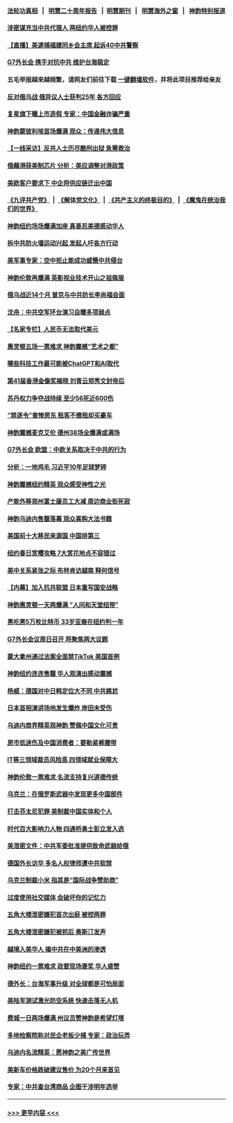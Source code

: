 #### [法轮功真相](https://github.com/gfw-breaker/truth/blob/master/README.md?t=0) &nbsp;&nbsp;|&nbsp;&nbsp; [明慧二十周年报告](https://github.com/gfw-breaker/mh-reports/blob/master/README.md?t=0) &nbsp;&nbsp;|&nbsp;&nbsp;[明慧期刊](https://github.com/gfw-breaker/mh-qikan) &nbsp;&nbsp;|&nbsp;&nbsp; [明慧海外之窗](https://github.com/gfw-breaker/mh-news/blob/master/README.md?t=0) &nbsp;&nbsp;|&nbsp;&nbsp; [神韵特别报道](https://github.com/gfw-breaker/mh-news/blob/master/shenyun.md?t=0)
#### [涉密谋充当中共代理人 两纽约华人被控罪](../pages/nf4514/n13975134.md?t=04180643) 
#### [【直播】美逮捕福建同乡会主席 起诉40中共警察](../pages/nf4514/n13975124.md?t=04180643) 
#### [G7外长会 携手对抗中共 维护台海稳定](../pages/nf4514/n13975046.md?t=04180643) 
#### 五毛举报越来越频繁，请网友们前往下载 [一键翻墙软件](https://github.com/gfw-breaker/ssr-accounts)，并将此项目推荐给亲友
#### [反对俄乌战 俄异议人士获判25年 各方回应](../pages/nf4514/n13974963.md?t=04180643) 
#### [复星旗下曝上市造假 专家：中国金融诈骗严重](../pages/nf4514/n13974819.md?t=04180643) 
#### [神韵蒙彼利埃首场爆满 观众：传递伟大信息](../pages/nf4514/n13974863.md?t=04180643) 
#### [【一线采访】反共人士历尽酷刑出狱 急需救治](../pages/nf4514/n13973313.md?t=04180643) 
#### [俄藉港获美制芯片 分析：美应调整对港政策](../pages/nf4514/n13974702.md?t=04180643) 
#### [美欧客户要求下 中企将供应链迁出中国](../pages/nf4514/n13974607.md?t=04180643) 
#### [《九评共产党》](https://github.com/begood0513/9ping.md/blob/master/README.md) &nbsp;|&nbsp; [《解体党文化》](../../../../jtdwh.md/blob/master/README.md)  &nbsp;|&nbsp; [《共产主义的终极目的》](../../../../gczydzjmd.md/blob/master/README.md) &nbsp;|&nbsp; [《魔鬼在统治我们的世界》](../../../../mgztzwmdsj.md/blob/master/README.md) 
#### [神韵纽约场场爆满加座 真善忍美德感动华人](../pages/nf4514/n13974672.md?t=04180643) 
#### [拆中共防火墙运动兴起 发起人吁各方行动](../pages/nf4514/n13974407.md?t=04180643) 
#### [美军事专家：空中拒止能成功威慑中共侵台](../pages/nf4514/n13972584.md?t=04180643) 
#### [神韵伦敦再爆满 英影视业技术开山之祖佩服](../pages/nf4514/n13974488.md?t=04180643) 
#### [俄乌战近14个月 普京与中共防长李尚福会面](../pages/nf4514/n13974383.md?t=04180643) 
#### [沈舟：中共空军环台演习自曝多项弱点](../pages/nf4514/n13974376.md?t=04180643) 
#### [【名家专栏】人民币无法取代美元](../pages/nf4514/n13974270.md?t=04180643) 
#### [惠灵顿五场一票难求 神韵震撼“艺术之都”](../pages/nf4514/n13974333.md?t=04180643) 
#### [哪些科技工作最可能被ChatGPT和AI取代](../pages/nf4514/n13973818.md?t=04180643) 
#### [第41届香港金像奖揭晓 刘青云郑秀文封帝后](../pages/nf4514/n13974358.md?t=04180643) 
#### [苏丹权力争夺战持续 至少56死近600伤](../pages/nf4514/n13974359.md?t=04180643) 
#### [“禁逐令”害惨房东 租客不缴租却买豪车](../pages/nf4514/n13970894.md?t=04180643) 
#### [神韵震撼麦克艾伦 德州38场全爆满或满场](../pages/nf4514/n13974230.md?t=04180643) 
#### [G7外长会 欧盟：中欧关系取决于中共的行为](../pages/nf4514/n13974281.md?t=04180643) 
#### [分析：一地鸡毛 习近平10年足球梦碎](../pages/nf4514/n13973305.md?t=04180643) 
#### [神韵震撼纽约精英 观众感受神性之光](../pages/nf4514/n13974059.md?t=04180643) 
#### [产能外移郑州富士康员工大减 周边商业街死寂](../pages/nf4514/n13973948.md?t=04180643) 
#### [神韵乌迪内售罄落幕 观众喜购大法书籍](../pages/nf4514/n13973925.md?t=04180643) 
#### [美国前十大移民来源国 中国排第三](../pages/nf4514/n13973796.md?t=04180643) 
#### [纽约春日赏樱攻略 7大赏花地点不容错过](../pages/nf4514/n13973744.md?t=04180643) 
#### [美中关系紧张之际 布林肯访越南 释何信号](../pages/nf4514/n13973687.md?t=04180643) 
#### [【内幕】加入抗共联盟 日本重写国安战略](../pages/nf4514/n13973547.md?t=04180643) 
#### [神韵惠灵顿一天两爆满 “人间和天堂纽带”](../pages/nf4514/n13973689.md?t=04180643) 
#### [黑吃黑5万枚比特币 33岁亚裔在纽约判一年](../pages/nf4514/n13973404.md?t=04180643) 
#### [G7外长会议周日召开 将聚焦两大议题](../pages/nf4514/n13973593.md?t=04180643) 
#### [蒙大拿州通过法案全面禁TikTok 美国首例](../pages/nf4514/n13973431.md?t=04180643) 
#### [神韵纽约连连售罄 华人观演出感动震撼](../pages/nf4514/n13973511.md?t=04180643) 
#### [杨威：德国对中日韩定位大不同 中共尴尬](../pages/nf4514/n13973307.md?t=04180643) 
#### [日本首相演讲场地发生爆炸 岸田未受伤](../pages/nf4514/n13973322.md?t=04180643) 
#### [乌迪内商界精英观神韵 赞佩中国文化可贵](../pages/nf4514/n13973372.md?t=04180643) 
#### [房市低迷伤及中国消费者：要勒紧裤腰带](../pages/nf4514/n13973175.md?t=04180643) 
#### [IT等三领域裁员风险高 四领域就业保障大](../pages/nf4514/n13973128.md?t=04180643) 
#### [神韵伦敦一票难求 名流支持复兴道德传统](../pages/nf4514/n13973304.md?t=04180643) 
#### [乌克兰：在俄罗斯武器中发现更多中国部件](../pages/nf4514/n13973114.md?t=04180643) 
#### [打击芬太尼犯罪 美制裁中国实体和个人](../pages/nf4514/n13973042.md?t=04180643) 
#### [时代百大影响力人物 四通桥勇士彭立发入选](../pages/nf4514/n13973026.md?t=04180643) 
#### [美泄密文件：中共军委批准提供致命武器给俄](../pages/nf4514/n13973043.md?t=04180643) 
#### [德国外长访华 多名人权律师遭中共软禁](../pages/nf4514/n13972866.md?t=04180643) 
#### [乌克兰制裁小米 指其是“国际战争赞助商”](../pages/nf4514/n13972970.md?t=04180643) 
#### [过度使用社交媒体 会破坏你的记忆力](../pages/nf4514/n13972905.md?t=04180643) 
#### [五角大楼泄密嫌犯首次出庭 被控两罪](../pages/nf4514/n13973025.md?t=04180643) 
#### [五角大楼泄密嫌犯被抓后 奥斯汀发声](../pages/nf4514/n13972954.md?t=04180643) 
#### [越境入美华人 揭中共在中美洲的渗透](../pages/nf4514/n13972592.md?t=04180643) 
#### [神韵纽约一票难求 政要现场褒奖 华人盛赞](../pages/nf4514/n13972890.md?t=04180643) 
#### [德外长：台海军事升级 对全球都是可怕局面](../pages/nf4514/n13972841.md?t=04180643) 
#### [美陆军测试激光防空系统 快速击落无人机](../pages/nf4514/n13972747.md?t=04180643) 
#### [费城一日两场爆满 州议员赞神韵是希望灯塔](../pages/nf4514/n13972648.md?t=04180643) 
#### [多地检察院称对民企老板少捕 专家：政治玩弄](../pages/nf4514/n13972585.md?t=04180643) 
#### [乌迪内名流精英：愿神韵之美广传世界](../pages/nf4514/n13972565.md?t=04180643) 
#### [美新车价格跌破建议售价 为20个月来首见](../pages/nf4514/n13972384.md?t=04180643) 
#### [专家：中共查台湾商品 企图干涉明年选举](../pages/nf4514/n13971626.md?t=04180643) 

----
#### [ >>> 更早内容 <<< ](../indexes/nf4514-earlier.md)
